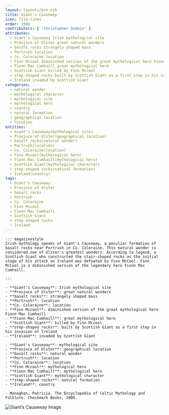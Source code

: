 ```yaml
---
layout: layouts/pce.njk
title: Giant’s Causeway
icon: file-lines
order: 1088
contributors: [ 'Christopher Godwin' ]
attributes:
  - Giant's Causeway Irish mythological site
  - Province of Ulster great natural wonders
  - basalt rocks strangely shaped mass
  - Portrush location
  - Co. Coleraine location
  - Finn Mccool diminished version of the great mythological hero Fionn Mac Cumhaill
  - Fionn Mac Cumhaill great mythological hero
  - Scottish Giant killed by Finn Mccool
  - step-shaped rocks built by Scottish Giant as a first step in his invasion of Ireland
  - Ireland invaded by Scottish Giant
categories:
  - natural wonder
  - mythological character
  - mythological site
  - mythological hero
  - country
  - natural formation
  - geographical location
  - location
entities:
  - Giant's Causeway(mythological site)
  - Province of Ulster(geographical location)
  - basalt rocks(natural wonder)
  - Portrush(location)
  - Co. Coleraine(location)
  - Finn Mccool(mythological hero)
  - Fionn Mac Cumhaill(mythological hero)
  - Scottish Giant(mythological character)
  - step-shaped rocks(natural formation)
  - Ireland(country)
tags:
  - Giant's Causeway
  - Province of Ulster
  - basalt rocks
  - Portrush
  - Co. Coleraine
  - Finn Mccool
  - Fionn Mac Cumhaill
  - Scottish Giant
  - step-shaped rocks
  - Ireland
---
```

``` tab [group1:Info]
::: magazinestyle
Irish mythology speaks of Giant's Causeway, a peculiar formation of basalt rocks near Portrush in Co. Coleraine. This natural wonder is considered one of Ulster's greatest wonders. According to legend, a Scottish Giant who constructed the stair-shaped rocks as the initial stage of his attack on Ireland was defeated by Finn McCool. Finn McCool is a diminished version of the legendary hero Fionn Mac Cumhaill.

:::
```
``` tab [group1:Attributes]
- **Giant's Causeway**: Irish mythological site
- **Province of Ulster**: great natural wonders
- **basalt rocks**: strangely shaped mass
- **Portrush**: location
- **Co. Coleraine**: location
- **Finn Mccool**: diminished version of the great mythological hero Fionn Mac Cumhaill
- **Fionn Mac Cumhaill**: great mythological hero
- **Scottish Giant**: killed by Finn Mccool
- **step-shaped rocks**: built by Scottish Giant as a first step in his invasion of Ireland
- **Ireland**: invaded by Scottish Giant
```
``` tab [group1:Entities]
- **Giant's Causeway**: mythological site
- **Province of Ulster**: geographical location
- **basalt rocks**: natural wonder
- **Portrush**: location
- **Co. Coleraine**: location
- **Finn Mccool**: mythological hero
- **Fionn Mac Cumhaill**: mythological hero
- **Scottish Giant**: mythological character
- **step-shaped rocks**: natural formation
- **Ireland**: country
```
``` tab [group1:Sources]
- Monaghan, Patricia. The Encyclopedia of Celtic Mythology and Folklore. Checkmark Books, 2008.
```
![Giant’s Causeway Image](https://upload.wikimedia.org/wikipedia/commons/thumb/c/c0/Causeway-code_poet-4.jpg/1200px-Causeway-code_poet-4.jpg)
